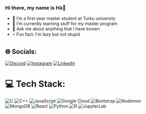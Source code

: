 ### Hi there, my name is Hà👋

- 🔭 I’m a first year master student at Turku university
- 🌱 I’m currently learning stuff for my master program
- 💬 Ask me about anything that I have known
- ⚡ Fun fact: I'm lazy but not stupid


## 🌐 Socials:
[![Discord](https://img.shields.io/badge/Discord-%237289DA.svg?logo=discord&logoColor=white)](https://discord.com/users/472454551799201794) [![Instagram](https://img.shields.io/badge/Instagram-%23E4405F.svg?logo=Instagram&logoColor=white)](https://instagram.com/hado.lion) [![LinkedIn](https://img.shields.io/badge/LinkedIn-%230077B5.svg?logo=linkedin&logoColor=white)](https://www.linkedin.com/in/hakhanhdo/) 

# 💻 Tech Stack:
![C](https://img.shields.io/badge/c-%2300599C.svg?style=for-the-badge&logo=c&logoColor=white) ![C++](https://img.shields.io/badge/c++-%2300599C.svg?style=for-the-badge&logo=c%2B%2B&logoColor=white) ![JavaScript](https://img.shields.io/badge/javascript-%23323330.svg?style=for-the-badge&logo=javascript&logoColor=%23F7DF1E) ![Google Cloud](https://img.shields.io/badge/GoogleCloud-%234285F4.svg?style=for-the-badge&logo=google-cloud&logoColor=white) ![Bootstrap](https://img.shields.io/badge/bootstrap-%238511FA.svg?style=for-the-badge&logo=bootstrap&logoColor=white) ![Nodemon](https://img.shields.io/badge/NODEMON-%23323330.svg?style=for-the-badge&logo=nodemon&logoColor=%BBDEAD) ![MongoDB](https://img.shields.io/badge/MongoDB-%234ea94b.svg?style=for-the-badge&logo=mongodb&logoColor=white) ![React](https://img.shields.io/badge/react-%2320232a.svg?style=for-the-badge&logo=react&logoColor=%2361DAFB) 
![Python](https://img.shields.io/badge/python-%233776AB.svg?style=for-the-badge&logo=python&logoColor=%23FFD43B) 
![R](https://img.shields.io/badge/R-%23276DC3.svg?style=for-the-badge&logo=r&logoColor=white)
![JupyterLab](https://img.shields.io/badge/jupyterlab-%23F37626.svg?style=for-the-badge&logo=jupyter&logoColor=white)


